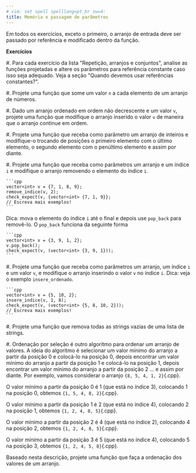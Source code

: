 ```yaml
---
# vim: set spell spelllang=pt_br sw=4:
title: Memória e passagem de parâmetros
---
```


Em todos os exercícios, exceto o primeiro, o arranjo de entrada deve ser passado por referência e modificado dentro da função.

**Exercícios**

#. Para cada exercício da lista "Repetição, arranjos e conjuntos", analise as funções projetadas e altere os parâmetros para referência constante caso isso seja adequado. Veja a seção "Quando devemos usar referências constantes?".

#. Projete uma função que some um valor `n` a cada elemento de um arranjo de números.

#. Dado um arranjo ordenado em ordem não decrescente e um valor `v`, projete uma função que modifique o arranjo inserido o valor `v` de maneira que o arranjo continue em ordem.

#. Projete uma função que receba como parâmetro um arranjo de inteiros e modifique-o trocando de posições o primeiro elemento com o último elemento, o segundo elemento com o penúltimo elemento e assim por diante.

#. Projete uma função que receba como parâmetros um arranjo e um índice `i` e modifique o arranjo removendo o elemento do índice `i`.

    ```cpp
    vector<int> v = {7, 1, 8, 9};
    remove_indice(v, 2);
    check_expect(v, {vector<int> {7, 1, 9}};
    // Escreva mais exemplos!
    ```

   Dica: mova o elemento do índice `i` até o final e depois use `pop_back` para removê-lo. O `pop_back` funciona da seguinte forma

    ```cpp
    vector<int> v = {3, 9, 1, 2};
    v.pop_back();
    check_expect(v, (vector<int> {3, 9, 1}));
    ```

#. Projete uma função que receba como parâmetros um arranjo, um índice `i` e um valor `v`, e modifique o arranjo inserindo o valor `v` no índice `i`. Dica: veja o exemplo `insere_ordenado`.

    ```cpp
    vector<int> v = {5, 10, 2};
    insere_indice(v, 1, 8);
    check_expect(v, (vector<int> {5, 8, 10, 2}));
    // Escreva mais exemplos!
    ```

#. Projete uma função que remova todas as strings vazias de uma lista de strings.

#. Ordenação por seleção é outro algoritmo para ordenar um arranjo de valores. A ideia do algoritmo é selecionar um valor mínimo do arranjo a partir da posição 0 e colocá-lo na posição 0, depois encontrar um valor mínimo do arranjo a partir da posição 1 e colocá-lo na posição 1, depois encontrar um valor mínimo do arranjo a partir da posição 2 ... e assim por diante. Por exemplo, vamos considerar o arranjo `{8, 5, 4, 1, 2}`{.cpp}.

   O valor mínimo a partir da posição 0 é 1 (que está no índice 3), colocando 1 na posição 0, obtemos `{1, 5, 4, 8, 2}`{.cpp}.

   O valor mínimo a partir da posição 1 é 2 (que está no índice 4), colocando 2 na posição 1, obtemos `{1, 2, 4, 8, 5}`{.cpp}.

   O valor mínimo a partir da posição 2 é 4 (que está no índice 2), colocando 4 na posição 2, obtemos `{1, 2, 4, 8, 5}`{.cpp}.

   O valor mínimo a partir da posição 3 é 5 (que está no índice 4), colocando 5 na posição 3, obtemos `{1, 2, 4, 5, 8}`{.cpp}.

   Baseado nesta descrição, projete uma função que faça a ordenação dos valores de um arranjo.
